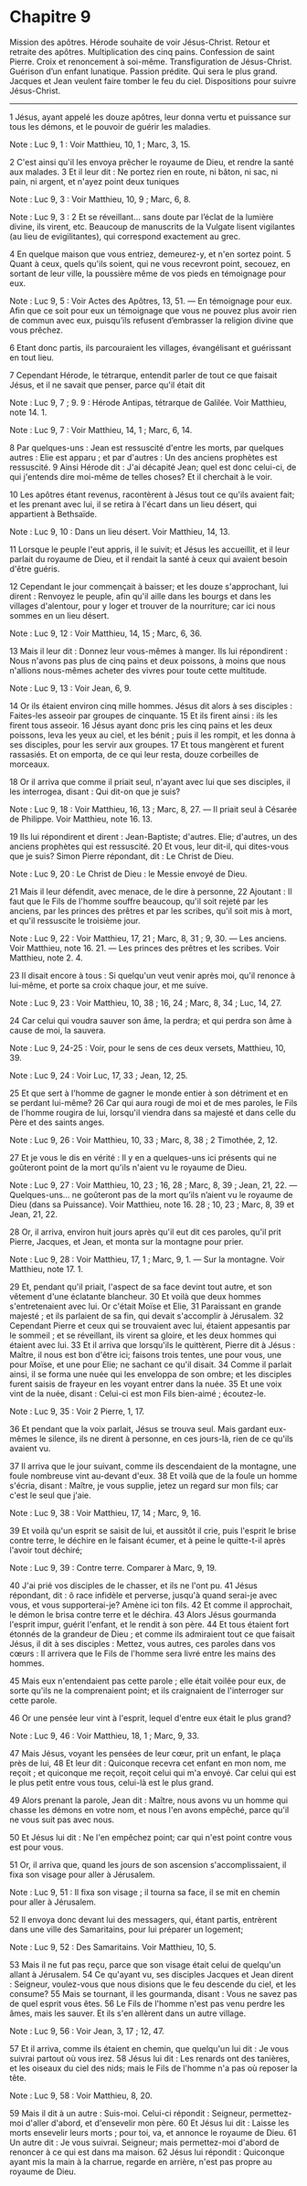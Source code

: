 # Chapitre 9

Mission des apôtres.
Hérode souhaite de voir Jésus-Christ.
Retour et retraite des apôtres.
Multiplication des cinq pains.
Confession de saint Pierre.
Croix et renoncement à soi-même.
Transfiguration de Jésus-Christ.
Guérison d’un enfant lunatique.
Passion prédite.
Qui sera le plus grand.
Jacques et Jean veulent faire tomber le feu du ciel.
Dispositions pour suivre Jésus-Christ.

***

1 Jésus, ayant appelé les douze apôtres, leur donna vertu et puissance sur tous les démons, et le pouvoir de guérir les maladies.

<span class="bible-note">Note : </span> Luc 9, 1 : Voir Matthieu, 10, 1 ; Marc, 3, 15.

2 C'est ainsi qu'il les envoya prêcher le royaume de Dieu, et rendre la santé aux malades. 3 Et il leur dit : Ne portez rien en route, ni bâton, ni sac, ni pain, ni argent, et n'ayez point deux tuniques

<span class="bible-note">Note : </span> Luc 9, 3 : Voir Matthieu, 10, 9 ; Marc, 6, 8.

<span class="bible-note">Note : </span> Luc 9, 3 : 2 Et se réveillant… sans doute par l’éclat de la lumière divine, ils virent, etc. Beaucoup de manuscrits de la Vulgate lisent vigilantes (au lieu de evigilitantes), qui correspond exactement au grec.

4 En quelque maison que vous entriez, demeurez-y, et n'en sortez point. 5 Quant à ceux, quels qu'ils soient, qui ne vous recevront point, secouez, en sortant de leur ville, la poussière même de vos pieds en témoignage pour eux.

<span class="bible-note">Note : </span> Luc 9, 5 : Voir Actes des Apôtres, 13, 51. ― En témoignage pour eux. Afin que ce soit pour eux un témoignage que vous ne pouvez plus avoir rien de commun avec eux, puisqu’ils refusent d’embrasser la religion divine que vous prêchez.


6 Etant donc partis, ils parcouraient les villages, évangélisant et guérissant en tout lieu.


7 Cependant Hérode, le tétrarque, entendit parler de tout ce que faisait Jésus, et il ne savait que penser, parce qu'il était dit

<span class="bible-note">Note : </span> Luc 9, 7 ; 9. 9 : Hérode Antipas, tétrarque de Galilée. Voir Matthieu, note 14. 1.

<span class="bible-note">Note : </span> Luc 9, 7 : Voir Matthieu, 14, 1 ; Marc, 6, 14.

8 Par quelques-uns : Jean est ressuscité d'entre les morts, par quelques autres : Elie est apparu ; et par d'autres : Un des anciens prophètes est ressuscité. 9 Ainsi Hérode dit : J'ai décapité Jean; quel est donc celui-ci, de qui j'entends dire moi-même de telles choses? Et il cherchait à le voir.


10 Les apôtres étant revenus, racontèrent à Jésus tout ce qu'ils avaient fait; et les prenant avec lui, il se retira à l'écart dans un lieu désert, qui appartient à Bethsaïde.

<span class="bible-note">Note : </span> Luc 9, 10 : Dans un lieu désert. Voir Matthieu, 14, 13.

11 Lorsque le peuple l'eut appris, il le suivit; et Jésus les accueillit, et il leur parlait du royaume de Dieu, et il rendait la santé à ceux qui avaient besoin d'être guéris.


12 Cependant le jour commençait à baisser; et les douze s'approchant, lui dirent : Renvoyez le peuple, afin qu'il aille dans les bourgs et dans les villages d'alentour, pour y loger et trouver de la nourriture; car ici nous sommes en un lieu désert.

<span class="bible-note">Note : </span> Luc 9, 12 : Voir Matthieu, 14, 15 ; Marc, 6, 36.

13 Mais il leur dit : Donnez leur vous-mêmes à manger. Ils lui répondirent : Nous n'avons pas plus de cinq pains et deux poissons, à moins que nous n'allions nous-mêmes acheter des vivres pour toute cette multitude.

<span class="bible-note">Note : </span> Luc 9, 13 : Voir Jean, 6, 9.

14 Or ils étaient environ cinq mille hommes. Jésus dit alors à ses disciples : Faites-les asseoir par groupes de cinquante. 15 Et ils firent ainsi : ils les firent tous asseoir. 16 Jésus ayant donc pris les cinq pains et les deux poissons, leva les yeux au ciel, et les bénit ; puis il les rompit, et les donna à ses disciples, pour les servir aux groupes. 17 Et tous mangèrent et furent rassasiés. Et on emporta, de ce qui leur resta, douze corbeilles de morceaux.


18 Or il arriva que comme il priait seul, n'ayant avec lui que ses disciples, il les interrogea, disant : Qui dit-on que je suis?

<span class="bible-note">Note : </span> Luc 9, 18 : Voir Matthieu, 16, 13 ; Marc, 8, 27. ― Il priait seul à Césarée de Philippe. Voir Matthieu, note 16. 13.

19 Ils lui répondirent et dirent : Jean-Baptiste; d'autres. Elie; d'autres, un des anciens prophètes qui est ressuscité. 20 Et vous, leur dit-il, qui dites-vous que je suis? Simon Pierre répondant, dit : Le Christ de Dieu.

<span class="bible-note">Note : </span> Luc 9, 20 : Le Christ de Dieu : le Messie envoyé de Dieu.

21 Mais il leur défendit, avec menace, de le dire à personne, 22 Ajoutant : Il faut que le Fils de l'homme souffre beaucoup, qu'il soit rejeté par les anciens, par les princes des prêtres et par les scribes, qu'il soit mis à mort, et qu'il ressuscite le troisième jour.

<span class="bible-note">Note : </span> Luc 9, 22 : Voir Matthieu, 17, 21 ; Marc, 8, 31 ; 9, 30. ― Les anciens. Voir Matthieu, note 16. 21. ― Les princes des prêtres et les scribes. Voir Matthieu, note 2. 4.


23 Il disait encore à tous : Si quelqu'un veut venir après moi, qu'il renonce à lui-même, et porte sa croix chaque jour, et me suive.

<span class="bible-note">Note : </span> Luc 9, 23 : Voir Matthieu, 10, 38 ; 16, 24 ; Marc, 8, 34 ; Luc, 14, 27.

24 Car celui qui voudra sauver son âme, la perdra; et qui perdra son âme à cause de moi, la sauvera.

<span class="bible-note">Note : </span> Luc 9, 24-25 : Voir, pour le sens de ces deux versets, Matthieu, 10, 39.

<span class="bible-note">Note : </span> Luc 9, 24 : Voir Luc, 17, 33 ; Jean, 12, 25.

25 Et que sert à l'homme de gagner le monde entier à son détriment et en se perdant lui-même? 26 Car qui aura rougi de moi et de mes paroles, le Fils de l'homme rougira de lui, lorsqu'il viendra dans sa majesté et dans celle du Père et des saints anges.

<span class="bible-note">Note : </span> Luc 9, 26 : Voir Matthieu, 10, 33 ; Marc, 8, 38 ; 2 Timothée, 2, 12.

27 Et je vous le dis en vérité : Il y en a quelques-uns ici présents qui ne goûteront point de la mort qu'ils n'aient vu le royaume de Dieu.

<span class="bible-note">Note : </span> Luc 9, 27 : Voir Matthieu, 10, 23 ; 16, 28 ; Marc, 8, 39 ; Jean, 21, 22. ― Quelques-uns… ne goûteront pas de la mort qu’ils n’aient vu le royaume de Dieu (dans sa Puissance). Voir Matthieu, note 16. 28 ; 10, 23 ; Marc, 8, 39 et Jean, 21, 22.


28 Or, il arriva, environ huit jours après qu'il eut dit ces paroles, qu'il prit Pierre, Jacques, et Jean, et monta sur la montagne pour prier.

<span class="bible-note">Note : </span> Luc 9, 28 : Voir Matthieu, 17, 1 ; Marc, 9, 1. ― Sur la montagne. Voir Matthieu, note 17. 1.

29 Et, pendant qu'il priait, l'aspect de sa face devint tout autre, et son vêtement d'une éclatante blancheur. 30 Et voilà que deux hommes s'entretenaient avec lui. Or c'était Moïse et Elie, 31 Paraissant en grande majesté ; et ils parlaient de sa fin, qui devait s'accomplir à Jérusalem. 32 Cependant Pierre et ceux qui se trouvaient avec lui, étaient appesantis par le sommeil ; et se réveillant, ils virent sa gloire, et les deux hommes qui étaient avec lui. 33 Et il arriva que lorsqu'ils le quittèrent, Pierre dit à Jésus : Maître, il nous est bon d'être ici; faisons trois tentes, une pour vous, une pour Moïse, et une pour Elie; ne sachant ce qu'il disait. 34 Comme il parlait ainsi, il se forma une nuée qui les enveloppa de son ombre; et les disciples furent saisis de frayeur en les voyant entrer dans la nuée. 35 Et une voix vint de la nuée, disant : Celui-ci est mon Fils bien-aimé ; écoutez-le.

<span class="bible-note">Note : </span> Luc 9, 35 : Voir 2 Pierre, 1, 17.

36 Et pendant que la voix parlait, Jésus se trouva seul. Mais gardant eux-mêmes le silence, ils ne dirent à personne, en ces jours-là, rien de ce qu'ils avaient vu.


37 Il arriva que le jour suivant, comme ils descendaient de la montagne, une foule nombreuse vint au-devant d'eux. 38 Et voilà que de la foule un homme s'écria, disant : Maître, je vous supplie, jetez un regard sur mon fils; car c'est le seul que j'aie.

<span class="bible-note">Note : </span> Luc 9, 38 : Voir Matthieu, 17, 14 ; Marc, 9, 16.

39 Et voilà qu'un esprit se saisit de lui, et aussitôt il crie, puis l'esprit le brise contre terre, le déchire en le faisant écumer, et à peine le quitte-t-il après l'avoir tout déchiré;

<span class="bible-note">Note : </span> Luc 9, 39 : Contre terre. Comparer à Marc, 9, 19.

40 J'ai prié vos disciples de le chasser, et ils ne l'ont pu. 41 Jésus répondant, dit : ô race infidèle et perverse, jusqu'à quand serai-je avec vous, et vous supporterai-je? Amène ici ton fils. 42 Et comme il approchait, le démon le brisa contre terre et le déchira. 43 Alors Jésus gourmanda l'esprit impur, guérit l'enfant, et le rendit à son père. 44 Et tous étaient fort étonnés de la grandeur de Dieu ; et comme ils admiraient tout ce que faisait Jésus, il dit à ses disciples : Mettez, vous autres, ces paroles dans vos cœurs : Il arrivera que le Fils de l'homme sera livré entre les mains des hommes.


45 Mais eux n'entendaient pas cette parole ; elle était voilée pour eux, de sorte qu'ils ne la comprenaient point; et ils craignaient de l'interroger sur cette parole.


46 Or une pensée leur vint à l'esprit, lequel d'entre eux était le plus grand?

<span class="bible-note">Note : </span> Luc 9, 46 : Voir Matthieu, 18, 1 ; Marc, 9, 33.

47 Mais Jésus, voyant les pensées de leur cœur, prit un enfant, le plaça près de lui, 48 Et leur dit : Quiconque recevra cet enfant en mon nom, me reçoit ; et quiconque me reçoit, reçoit celui qui m'a envoyé. Car celui qui est le plus petit entre vous tous, celui-là est le plus grand.


49 Alors prenant la parole, Jean dit : Maître, nous avons vu un homme qui chasse les démons en votre nom, et nous l'en avons empêché, parce qu'il ne vous suit pas avec nous.


50 Et Jésus lui dit : Ne l'en empêchez point; car qui n'est point contre vous est pour vous.


51 Or, il arriva que, quand les jours de son ascension s'accomplissaient, il fixa son visage pour aller à Jérusalem.

<span class="bible-note">Note : </span> Luc 9, 51 : Il fixa son visage ; il tourna sa face, il se mit en chemin pour aller à Jérusalem.

52 Il envoya donc devant lui des messagers, qui, étant partis, entrèrent dans une ville des Samaritains, pour lui préparer un logement;

<span class="bible-note">Note : </span> Luc 9, 52 : Des Samaritains. Voir Matthieu, 10, 5.

53 Mais il ne fut pas reçu, parce que son visage était celui de quelqu'un allant à Jérusalem. 54 Ce qu'ayant vu, ses disciples Jacques et Jean dirent : Seigneur, voulez-vous que nous disions que le feu descende du ciel, et les consume? 55 Mais se tournant, il les gourmanda, disant : Vous ne savez pas de quel esprit vous êtes. 56 Le Fils de l'homme n'est pas venu perdre les âmes, mais les sauver. Et ils s'en allèrent dans un autre village.

<span class="bible-note">Note : </span> Luc 9, 56 : Voir Jean, 3, 17 ; 12, 47.


57 Et il arriva, comme ils étaient en chemin, que quelqu'un lui dit : Je vous suivrai partout où vous irez. 58 Jésus lui dit : Les renards ont des tanières, et les oiseaux du ciel des nids; mais le Fils de l'homme n'a pas où reposer la tête.

<span class="bible-note">Note : </span> Luc 9, 58 : Voir Matthieu, 8, 20.

59 Mais il dit à un autre : Suis-moi. Celui-ci répondit : Seigneur, permettez-moi d'aller d'abord, et d'ensevelir mon père. 60 Et Jésus lui dit : Laisse les morts ensevelir leurs morts ; pour toi, va, et annonce le royaume de Dieu. 61 Un autre dit : Je vous suivrai. Seigneur; mais permettez-moi d'abord de renoncer à ce qui est dans ma maison. 62 Jésus lui répondit : Quiconque ayant mis la main à la charrue, regarde en arrière, n'est pas propre au royaume de Dieu.

